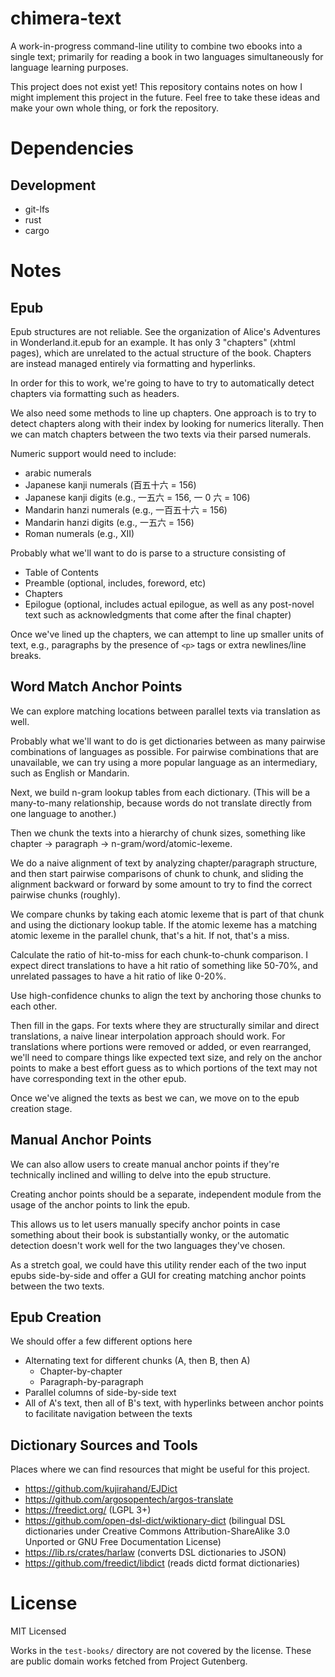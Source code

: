 # chimera-text

A work-in-progress command-line utility to combine two ebooks into a single text; primarily for reading a book in two languages simultaneously for language learning purposes.

This project does not exist yet! This repository contains notes on how I might implement this project in the future. Feel free to take these ideas and make your own whole thing, or fork the repository.

# Dependencies

## Development

- git-lfs
- rust
- cargo

# Notes

## Epub

Epub structures are not reliable. See the organization of Alice's Adventures in Wonderland.it.epub for an example. It has only 3 "chapters" (xhtml pages), which are unrelated to the actual structure of the book. Chapters are instead managed entirely via formatting and hyperlinks.

In order for this to work, we're going to have to try to automatically detect chapters via formatting such as headers.

We also need some methods to line up chapters. One approach is to try to detect chapters along with their index by looking for numerics literally. Then we can match chapters between the two texts via their parsed numerals.

Numeric support would need to include:

- arabic numerals
- Japanese kanji numerals (百五十六 = 156)
- Japanese kanji digits (e.g., 一五六 = 156, 一 0 六 = 106)
- Mandarin hanzi numerals (e.g., 一百五十六 = 156)
- Mandarin hanzi digits (e.g., 一五六 = 156)
- Roman numerals (e.g., XII)

Probably what we'll want to do is parse to a structure consisting of

- Table of Contents
- Preamble (optional, includes, foreword, etc)
- Chapters
- Epilogue (optional, includes actual epilogue, as well as any post-novel text such as acknowledgments that come after the final chapter)

Once we've lined up the chapters, we can attempt to line up smaller units of text, e.g., paragraphs by the presence of `<p>` tags or extra newlines/line breaks.

## Word Match Anchor Points

We can explore matching locations between parallel texts via translation as well.

Probably what we'll want to do is get dictionaries between as many pairwise combinations of languages as possible. For pairwise combinations that are unavailable, we can try using a more popular language as an intermediary, such as English or Mandarin.

Next, we build n-gram lookup tables from each dictionary. (This will be a many-to-many relationship, because words do not translate directly from one language to another.)

Then we chunk the texts into a hierarchy of chunk sizes, something like chapter -> paragraph -> n-gram/word/atomic-lexeme.

We do a naive alignment of text by analyzing chapter/paragraph structure, and then start pairwise comparisons of chunk to chunk, and sliding the alignment backward or forward by some amount to try to find the correct pairwise chunks (roughly).

We compare chunks by taking each atomic lexeme that is part of that chunk and using the dictionary lookup table. If the atomic lexeme has a matching atomic lexeme in the parallel chunk, that's a hit. If not, that's a miss.

Calculate the ratio of hit-to-miss for each chunk-to-chunk comparison. I expect direct translations to have a hit ratio of something like 50-70%, and unrelated passages to have a hit ratio of like 0-20%.

Use high-confidence chunks to align the text by anchoring those chunks to each other.

Then fill in the gaps. For texts where they are structurally similar and direct translations, a naive linear interpolation approach should work. For translations where portions were removed or added, or even rearranged, we'll need to compare things like expected text size, and rely on the anchor points to make a best effort guess as to which portions of the text may not have corresponding text in the other epub.

Once we've aligned the texts as best we can, we move on to the epub creation stage.

## Manual Anchor Points

We can also allow users to create manual anchor points if they're technically inclined and willing to delve into the epub structure.

Creating anchor points should be a separate, independent module from the usage of the anchor points to link the epub.

This allows us to let users manually specify anchor points in case something about their book is substantially wonky, or the automatic detection doesn't work well for the two languages they've chosen.

As a stretch goal, we could have this utility render each of the two input epubs side-by-side and offer a GUI for creating matching anchor points between the two texts.

## Epub Creation

We should offer a few different options here

- Alternating text for different chunks (A, then B, then A)
  - Chapter-by-chapter
  - Paragraph-by-paragraph
- Parallel columns of side-by-side text
- All of A's text, then all of B's text, with hyperlinks between anchor points to facilitate navigation between the texts

## Dictionary Sources and Tools

Places where we can find resources that might be useful for this project.

- https://github.com/kujirahand/EJDict
- https://github.com/argosopentech/argos-translate
- https://freedict.org/ (LGPL 3+)
- https://github.com/open-dsl-dict/wiktionary-dict (bilingual DSL dictionaries under Creative Commons Attribution-ShareAlike 3.0 Unported or GNU Free Documentation License)
- https://lib.rs/crates/harlaw (converts DSL dictionaries to JSON)
- https://github.com/freedict/libdict (reads dictd format dictionaries)

# License

MIT Licensed

Works in the `test-books/` directory are not covered by the license. These are public domain works fetched from Project Gutenberg.
